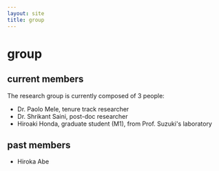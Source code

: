 ```yaml
---
layout: site
title: group
---
```


# group

## current members

The research group is currently composed of 3 people:

- Dr. Paolo Mele, tenure track researcher
- Dr. Shrikant Saini, post-doc researcher
- Hiroaki Honda, graduate student (M1), from Prof. Suzuki's laboratory

## past members

- Hiroka Abe

